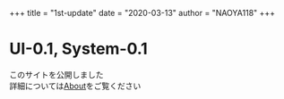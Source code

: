 +++
title = "1st-update"
date = "2020-03-13"
author = "NAOYA118"
+++

# UI-0.1, System-0.1

このサイトを公開しました\
詳細については[About](../../about)をご覧ください